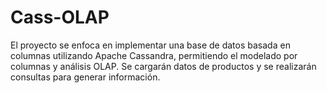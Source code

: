 # Cass-OLAP
El proyecto se enfoca en implementar una base de datos basada en columnas utilizando Apache Cassandra, permitiendo el modelado por columnas y análisis OLAP. Se cargarán datos de productos y se realizarán consultas para generar información.
